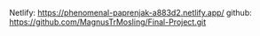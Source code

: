 Netlify: https://phenomenal-paprenjak-a883d2.netlify.app/
github: https://github.com/MagnusTrMosling/Final-Project.git